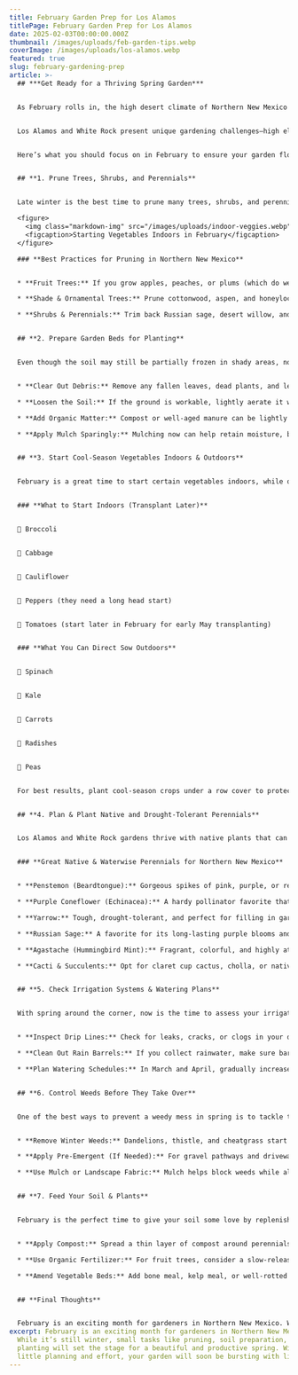 ```yaml
---
title: February Garden Prep for Los Alamos
titlePage: February Garden Prep for Los Alamos
date: 2025-02-03T00:00:00.000Z
thumbnail: /images/uploads/feb-garden-tips.webp
coverImage: /images/uploads/los-alamos.webp
featured: true
slug: february-gardening-prep
article: >-
  ## ***Get Ready for a Thriving Spring Garden***


  As February rolls in, the high desert climate of Northern New Mexico begins its slow transition from winter’s grip to the milder days of early spring. While we still experience cold nights and occasional snow, longer daylight hours signal that now is the perfect time to start prepping your garden for a season of vibrant growth.


  Los Alamos and White Rock present unique gardening challenges—high elevation, variable temperatures, and a semi-arid climate. But with the right approach, you can create a thriving landscape filled with hardy perennials, native plants, and resilient vegetable crops.


  Here’s what you should focus on in February to ensure your garden flourishes in the coming months.


  ## **1. Prune Trees, Shrubs, and Perennials**


  Late winter is the best time to prune many trees, shrubs, and perennials before new growth begins. Pruning removes dead or diseased wood, improves plant structure, and encourages healthier blooms and fruit production.

  <figure>
    <img class="markdown-img" src="/images/uploads/indoor-veggies.webp" alt="Starting Vegetables Indoors">
    <figcaption>Starting Vegetables Indoors in February</figcaption>
  </figure>

  ### **Best Practices for Pruning in Northern New Mexico**


  * **Fruit Trees:** If you grow apples, peaches, or plums (which do well in our area), prune them to improve airflow and remove crossing branches. Avoid pruning apricots until summer to reduce disease risk.

  * **Shade & Ornamental Trees:** Prune cottonwood, aspen, and honeylocust trees while they are still dormant. For piñon and juniper trees, focus on removing dead or overcrowded branches to maintain a natural shape.

  * **Shrubs & Perennials:** Trim back Russian sage, desert willow, and butterfly bush to encourage strong spring growth. For lavender and sage, wait until March or April to prevent winter damage.


  ## **2. Prepare Garden Beds for Planting**


  Even though the soil may still be partially frozen in shady areas, now is a great time to get your garden beds ready.


  * **Clear Out Debris:** Remove any fallen leaves, dead plants, and leftover mulch from last season to prevent pests and disease.

  * **Loosen the Soil:** If the ground is workable, lightly aerate it with a fork to improve drainage. Avoid turning over soil too much to preserve beneficial microbes.

  * **Add Organic Matter:** Compost or well-aged manure can be lightly worked into the soil to replenish nutrients before spring planting.

  * **Apply Mulch Sparingly:** Mulching now can help retain moisture, but keep it light to allow the soil to warm up naturally.


  ## **3. Start Cool-Season Vegetables Indoors & Outdoors**


  February is a great time to start certain vegetables indoors, while others can be directly sown outdoors in cold frames or low tunnels.


  ### **What to Start Indoors (Transplant Later)**


  🌱 Broccoli


  🌱 Cabbage


  🌱 Cauliflower


  🌱 Peppers (they need a long head start)


  🌱 Tomatoes (start later in February for early May transplanting)


  ### **What You Can Direct Sow Outdoors**


  🥬 Spinach


  🥬 Kale


  🥬 Carrots


  🥬 Radishes


  🥬 Peas


  For best results, plant cool-season crops under a row cover to protect them from sudden cold snaps.


  ## **4. Plan & Plant Native and Drought-Tolerant Perennials**


  Los Alamos and White Rock gardens thrive with native plants that can handle our dry climate, cold winters, and strong sun. February is a great time to plan your landscape and even start planting some perennials if the weather is mild.


  ### **Great Native & Waterwise Perennials for Northern New Mexico**


  * **Penstemon (Beardtongue):** Gorgeous spikes of pink, purple, or red flowers that attract hummingbirds.

  * **Purple Coneflower (Echinacea):** A hardy pollinator favorite that blooms all summer.

  * **Yarrow:** Tough, drought-tolerant, and perfect for filling in garden gaps.

  * **Russian Sage:** A favorite for its long-lasting purple blooms and deer resistance.

  * **Agastache (Hummingbird Mint):** Fragrant, colorful, and highly attractive to pollinators.

  * **Cacti & Succulents:** Opt for claret cup cactus, cholla, or native yucca for an ultra-low-water landscape.


  ## **5. Check Irrigation Systems & Watering Plans**


  With spring around the corner, now is the time to assess your irrigation system.


  * **Inspect Drip Lines:** Check for leaks, cracks, or clogs in your drip irrigation system.

  * **Clean Out Rain Barrels:** If you collect rainwater, make sure barrels are clean and ready for use.

  * **Plan Watering Schedules:** In March and April, gradually increase watering frequency to match the warming temperatures.


  ## **6. Control Weeds Before They Take Over**


  One of the best ways to prevent a weedy mess in spring is to tackle them early.


  * **Remove Winter Weeds:** Dandelions, thistle, and cheatgrass start growing early. Hand-pull weeds before they go to seed.

  * **Apply Pre-Emergent (If Needed):** For gravel pathways and driveways, applying a pre-emergent in late February can prevent weed seeds from sprouting.

  * **Use Mulch or Landscape Fabric:** Mulch helps block weeds while also retaining moisture.


  ## **7. Feed Your Soil & Plants**


  February is the perfect time to give your soil some love by replenishing nutrients.


  * **Apply Compost:** Spread a thin layer of compost around perennials, trees, and shrubs.

  * **Use Organic Fertilizer:** For fruit trees, consider a slow-release fertilizer rich in phosphorus and potassium.

  * **Amend Vegetable Beds:** Add bone meal, kelp meal, or well-rotted manure to improve soil fertility.


  ## **Final Thoughts**


  February is an exciting month for gardeners in Northern New Mexico. While it’s still winter, small tasks like pruning, soil preparation, and early planting will set the stage for a beautiful and productive spring. With a little planning and effort, your garden will soon be bursting with life!
excerpt: February is an exciting month for gardeners in Northern New Mexico.
  While it’s still winter, small tasks like pruning, soil preparation, and early
  planting will set the stage for a beautiful and productive spring. With a
  little planning and effort, your garden will soon be bursting with life!
---
```

